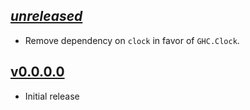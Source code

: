 ## [_unreleased_](https://github.com/freckle/scientist-hs/compare/v0.0.0.0...main)

- Remove dependency on `clock` in favor of `GHC.Clock`.

## [v0.0.0.0](https://github.com/freckle/scientist-hs/releases/tag/v0.0.0.0)

- Initial release
